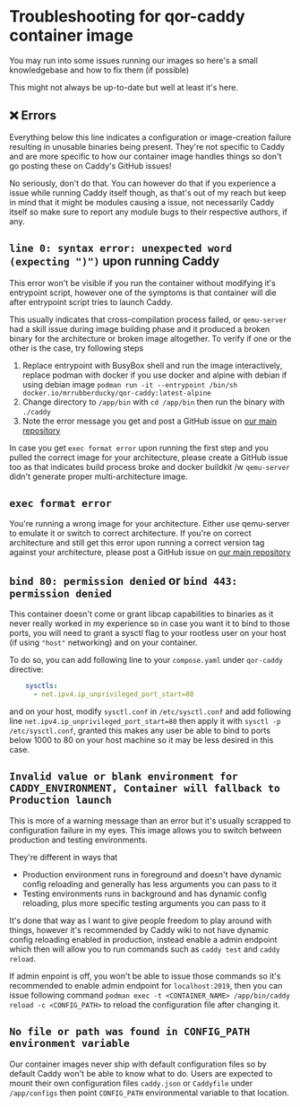 # Troubleshooting for qor-caddy container image

You may run into some issues running our images so here's a small knowledgebase and how to fix them (if possible)

This might not always be up-to-date but well at least it's here.

## ❌ Errors

Everything below this line indicates a configuration or image-creation failure resulting in unusable binaries being present. They're not specific to Caddy and are more specific to how our container image handles things so don't go posting these on Caddy's GitHub issues!

No seriously, don't do that. You can however do that if you experience a issue while running Caddy itself though, as that's out of my reach but keep in mind that it might be modules causing a issue, not necessarily Caddy itself so make sure to report any module bugs to their respective authors, if any.

## `line 0: syntax error: unexpected word (expecting ")")` upon running Caddy

This error won't be visible if you run the container without modifying it's entrypoint script, however one of the symptoms is that container will die after entrypoint script tries to launch Caddy.

This usually indicates that cross-compilation process failed, or `qemu-server` had a skill issue during image building phase and it produced a broken binary for the architecture or broken image altogether. To verify if one or the other is the case, try following steps

1. Replace entrypoint with BusyBox shell and run the image interactively, replace podman with docker if you use docker and alpine with debian if using debian image `podman run -it --entrypoint /bin/sh docker.io/mrrubberducky/qor-caddy:latest-alpine`
2. Change directory to `/app/bin` with `cd /app/bin` then run the binary with `./caddy`
3. Note the error message you get and post a GitHub issue on [our main repository](https://github.com/Rubberverse/qor-caddy/issues)

In case you get `exec format error` upon running the first step and you pulled the correct image for your architecture, please create a GitHub issue too as that indicates build process broke and docker buildkit /w `qemu-server` didn't generate proper multi-architecture image.

## `exec format error`

You're running a wrong image for your architecture. Either use qemu-server to emulate it or switch to correct architecture. If you're on correct architecture and still get this error upon running a correct version tag against your architecture, please post a GitHub issue on [our main repository](https://github.com/Rubberverse/qor-caddy/issues)

## `bind 80: permission denied` or `bind 443: permission denied`

This container doesn't come or grant libcap capabilities to binaries as it never really worked in my experience so in case you want it to bind to those ports, you will need to grant a sysctl flag to your rootless user on your host (if using `"host"` networking) and on your container.

To do so, you can add following line to your `compose.yaml` under `qor-caddy` directive:

```yaml
    sysctls:
      - net.ipv4.ip_unprivileged_port_start=80
```

and on your host, modify `sysctl.conf` in `/etc/sysctl.conf` and add following line `net.ipv4.ip_unprivileged_port_start=80` then apply it with `sysctl -p /etc/sysctl.conf`, granted this makes any user be able to bind to ports below 1000 to 80 on your host machine so it may be less desired in this case.

## `Invalid value or blank environment for CADDY_ENVIRONMENT, Container will fallback to Production launch`

This is more of a warning message than an error but it's usually scrapped to configuration failure in my eyes. This image allows you to switch between production and testing environments.

They're different in ways that

- Production environment runs in foreground and doesn't have dynamic config reloading and generally has less arguments you can pass to it
- Testing environments runs in background and has dynamic config reloading, plus more specific testing arguments you can pass to it

It's done that way as I want to give people freedom to play around with things, however it's recommended by Caddy wiki to not have dynamic config reloading enabled in production, instead enable a admin endpoint which then will allow you to run commands such as `caddy test` and `caddy reload`.

If admin enpoint is off, you won't be able to issue those commands so it's recommended to enable admin endpoint for `localhost:2019`, then you can issue following command `podman exec -t <CONTAINER_NAME> /app/bin/caddy reload -c <CONFIG_PATH>` to reload the configuration file after changing it.

## `No file or path was found in CONFIG_PATH environment variable`

Our container images never ship with default configuration files so by default Caddy won't be able to know what to do. Users are expected to mount their own configuration files `caddy.json` or `Caddyfile` under `/app/configs` then point `CONFIG_PATH` environmental variable to that location.
